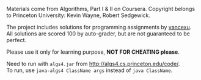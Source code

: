 Materials come from Algorithms, Part I & II on Coursera.
Copyright belongs to Princeton University: Kevin Wayne, Robert Sedgewick.

The project includes solutions for programming assignments by [vancexu](http://vancexu.github.io/about/). All solutions are scored 100 by auto-grader, but are not guaranteed to be perfect.

Please use it only for learning purpose, **NOT FOR CHEATING please**.

Need to run with `algs4.jar` from http://algs4.cs.princeton.edu/code/.  
To run, use `java-algs4 ClassName args` instead of `java ClassName`.
